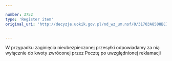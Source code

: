 ```yaml
---

number: 3752
type: 'Register item'
original_uri: 'http://decyzje.uokik.gov.pl/nd_wz_um.nsf/0/31703A8508BC7984C1257A7F002AE894?OpenDocument'


---
```


W przypadku zaginięcia nieubezpieczonej przesyłki odpowiadamy za nią wyłącznie do kwoty zwróconej przez Pocztę po uwzględnionej reklamacji
